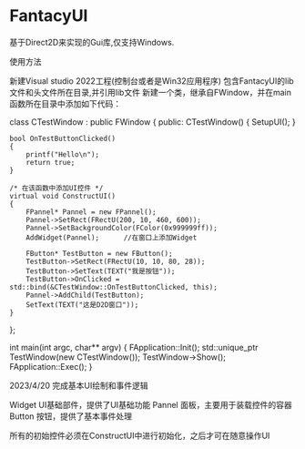 # FantacyUI

基于Direct2D来实现的Gui库,仅支持Windows.

使用方法

新建Visual studio 2022工程(控制台或者是Win32应用程序)
包含FantacyUI的lib文件和头文件所在目录,并引用lib文件
新建一个类，继承自FWindow，并在main函数所在目录中添加如下代码：

class CTestWindow : public FWindow
{
public:
    CTestWindow()
    {
        SetupUI();
    }

    bool OnTestButtonClicked()
    {
        printf("Hello\n");
        return true;
    }

    /* 在该函数中添加UI控件 */
    virtual void ConstructUI()
    {
        FPannel* Pannel = new FPannel();
        Pannel->SetRect(FRectU(200, 10, 460, 600));
        Pannel->SetBackgroundColor(FColor(0x999999ff));
        AddWidget(Pannel);      //在窗口上添加Widget

        FButton* TestButton = new FButton();
        TestButton->SetRect(FRectU(10, 10, 80, 28));
        TestButton->SetText(TEXT("我是按钮"));
        TestButton->OnClicked = std::bind(&CTestWindow::OnTestButtonClicked, this);
        Pannel->AddChild(TestButton);
        SetText(TEXT("这是D2D窗口"));
    }
};

int main(int argc, char** argv)
{
    FApplication::Init();
    std::unique_ptr<CTestWindow> TestWindow(new CTestWindow());
    TestWindow->Show();
    FApplication::Exec();
}

2023/4/20
完成基本UI绘制和事件逻辑


Widget  UI基础部件，提供了UI基础功能
Pannel  面板，主要用于装载控件的容器
Button  按钮，提供了基本事件处理

所有的初始控件必须在ConstructUI中进行初始化，之后才可在随意操作UI


